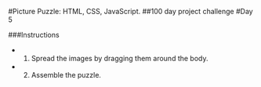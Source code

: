 #Picture Puzzle: HTML, CSS, JavaScript.
##100 day project challenge
#Day 5


###Instructions
- 1) Spread the images by dragging them around the body.
- 2) Assemble the puzzle.
